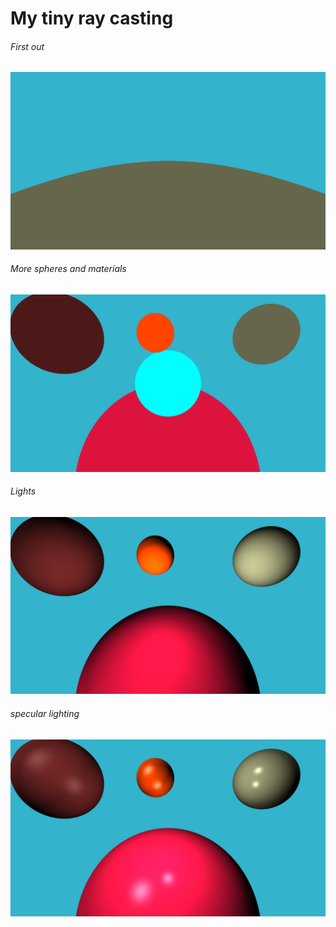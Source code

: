 # My tiny ray casting
###### First out
![alt text](examples/1.png)

###### More spheres and materials
![alt text](examples/2.png)

###### Lights
![alt text](examples/3.png)

###### specular lighting
![alt text](examples/4.png)
